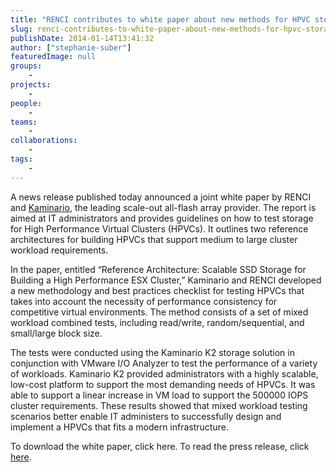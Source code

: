 ```yaml
---
title: "RENCI contributes to white paper about new methods for HPVC storage"
slug: renci-contributes-to-white-paper-about-new-methods-for-hpvc-storage
publishDate: 2014-01-14T13:41:32
author: ["stephanie-suber"]
featuredImage: null
groups:
    - 
projects:
    - 
people:
    - 
teams: 
    - 
collaborations:
    - 
tags:
    - 
---
```

<p>A news release published today announced a joint white paper by RENCI and <a href="http://kaminario.com/flash-array/" target="_blank">Kaminario</a>, the leading scale-out all-flash array provider. The report is aimed at IT administrators and provides guidelines on how to test storage for High Performance Virtual Clusters (HPVCs). It outlines two reference architectures for building HPVCs that support medium to large cluster workload requirements.</p>
<p>In the paper, entitled &#8220;Reference Architecture: Scalable SSD Storage for Building a High Performance ESX Cluster,&#8221; Kaminario and RENCI developed a new methodology and best practices checklist for testing HPVCs that takes into account the necessity of performance consistency for competitive virtual environments. The method consists of a set of mixed workload combined tests, including read/write, random/sequential, and small/large block size.</p>
<p>The tests were conducted using the Kaminario K2 storage solution in conjunction with VMware I/O Analyzer to test the performance of a variety of workloads. Kaminario K2 provided administrators with a highly scalable, low-cost platform to support the most demanding needs of HPVCs. It was able to support a linear increase in VM load to support the 500000 IOPS cluster requirements. These results showed that mixed workload testing scenarios better enable IT administers to successfully design and implement a HPVCs that fits a modern infrastructure.</p>
<p>To download the white paper, click here. To read the press release, click <a href="http://www.digitaljournal.com/pr/1681272" target="_blank">here</a>.</p>
<!-- AddThis Advanced Settings generic via filter on the_content --><!-- AddThis Share Buttons generic via filter on the_content -->
